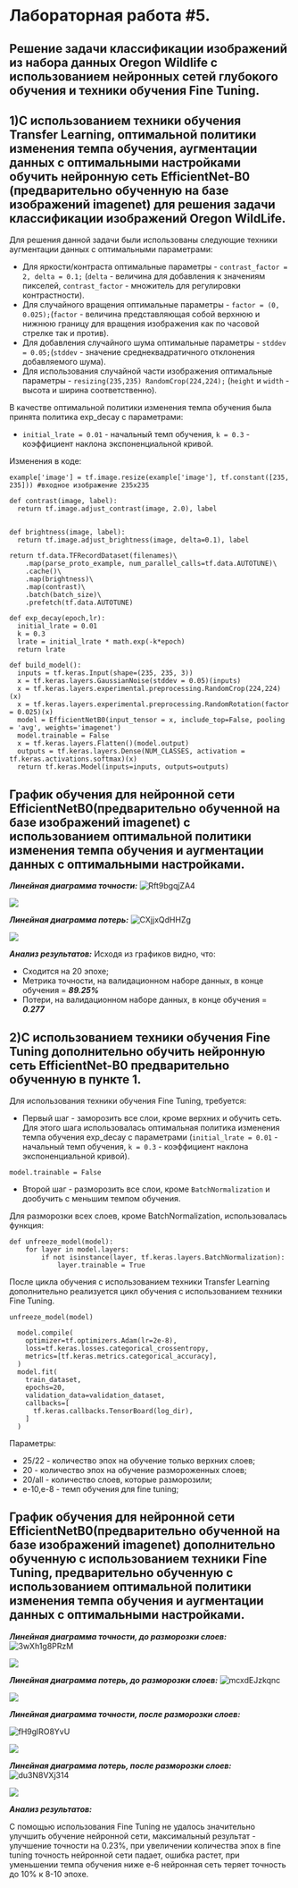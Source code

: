 Лабораторная работа #5.
===
Решение задачи классификации изображений из набора данных Oregon Wildlife с использованием нейронных сетей глубокого обучения и техники обучения Fine Tuning.
---

1)С использованием техники обучения Transfer Learning, оптимальной политики изменения темпа обучения, аугментации данных с оптимальными настройками обучить нейронную сеть EfficientNet-B0 (предварительно обученную на базе изображений imagenet) для решения задачи классификации изображений Oregon WildLife.
---

Для решения данной задачи были использованы следующие техники аугментации данных с оптимальными параметрами: 
* Для яркости/контраста оптимальные параметры - `contrast_factor = 2, delta = 0.1;` (`delta` - величина для добавления к значениям пикселей, `contrast_factor` - множитель для регулировки контрастности).
* Для случайного вращения оптимальные параметры - `factor = (0, 0.025);`(`factor` - величина представляющая собой верхнюю и нижнюю границу для вращения изображения как по часовой стрелке так и против).
* Для добавления случайного шума оптимальные параметры - `stddev = 0.05;`(`stddev` - значение среднеквадратичного отклонения добавляемого шума).
* Для использования случайной части изображения оптимальные параметры - `resizing(235,235) RandomCrop(224,224);` (`height` и `width` - высота и ширина соответственно).

В качестве оптимальной политики изменения темпа обучения была принята политика exp_decay с параметрами:
* `initial_lrate = 0.01` - начальный темп обучения, `k = 0.3` - коэффициент наклона экспоненциальной кривой.

Изменения в коде:
```
example['image'] = tf.image.resize(example['image'], tf.constant([235, 235])) #входное изображение 235х235
```
```
def contrast(image, label):
  return tf.image.adjust_contrast(image, 2.0), label


def brightness(image, label):
  return tf.image.adjust_brightness(image, delta=0.1), label
  
return tf.data.TFRecordDataset(filenames)\
    .map(parse_proto_example, num_parallel_calls=tf.data.AUTOTUNE)\
    .cache()\
    .map(brightness)\
    .map(contrast)\
    .batch(batch_size)\
    .prefetch(tf.data.AUTOTUNE)
```
```
def exp_decay(epoch,lr):
  initial_lrate = 0.01
  k = 0.3
  lrate = initial_lrate * math.exp(-k*epoch)
  return lrate
```

```
def build_model():
  inputs = tf.keras.Input(shape=(235, 235, 3))
  x = tf.keras.layers.GaussianNoise(stddev = 0.05)(inputs)
  x = tf.keras.layers.experimental.preprocessing.RandomCrop(224,224)(x)
  x = tf.keras.layers.experimental.preprocessing.RandomRotation(factor = 0.025)(x)
  model = EfficientNetB0(input_tensor = x, include_top=False, pooling = 'avg', weights='imagenet')
  model.trainable = False
  x = tf.keras.layers.Flatten()(model.output)
  outputs = tf.keras.layers.Dense(NUM_CLASSES, activation = tf.keras.activations.softmax)(x)
  return tf.keras.Model(inputs=inputs, outputs=outputs)
```

График обучения для нейронной сети EfficientNetB0(предварительно обученной на базе изображений imagenet) с использованием оптимальной политики изменения темпа обучения и аугментации данных с оптимальными настройками.
---

***Линейная диаграмма точности:***
![Rft9bgqjZA4](https://user-images.githubusercontent.com/58634989/113641622-b0bea400-9686-11eb-8020-0075656e5f5d.jpg)

<img src="./epoch_categorical_accuracy_all_in_one.svg">

***Линейная диаграмма потерь:*** 
 ![CXjjxQdHHZg](https://user-images.githubusercontent.com/58634989/113641638-ba480c00-9686-11eb-8a33-84a824183e5d.jpg)

 
 <img src="./epoch_loss_all_in_one.svg">
 
***Анализ результатов:*** 
Исходя из графиков видно, что:
* Сходится на 20 эпохе;
* Метрика точности, на валидационном наборе данных, в конце обучения = ***89.25%***
* Потери, на валидационном наборе данных, в конце обучения = ***0.277***

2)С использованием техники обучения Fine Tuning дополнительно обучить нейронную сеть EfficientNet-B0 предварительно обученную в пункте 1.
---

Для использования техники обучения Fine Tuning, требуется:
* Первый шаг - заморозить все слои, кроме верхних и обучить сеть. Для этого шага использовалась оптимальная политика изменения темпа обучения exp_decay с параметрами (`initial_lrate = 0.01` - начальный темп обучения, `k = 0.3` - коэффициент наклона экспоненциальной кривой).

```
model.trainable = False
```
* Второй шаг - разморозить все слои, кроме `BatchNormalization` и дообучить с меньшим темпом обучения.

Для разморозки всех слоев, кроме BatchNormalization, использовалась функция:
```
def unfreeze_model(model):
    for layer in model.layers:
        if not isinstance(layer, tf.keras.layers.BatchNormalization):
            layer.trainable = True
```

После цикла обучения с использованием техники Transfer Learning дополнительно реализуется цикл обучения с использованием техники Fine Tuning.
```
unfreeze_model(model)
     
  model.compile(
    optimizer=tf.optimizers.Adam(lr=2e-8),
    loss=tf.keras.losses.categorical_crossentropy,
    metrics=[tf.keras.metrics.categorical_accuracy],
  )
  model.fit(
    train_dataset,
    epochs=20,
    validation_data=validation_dataset,
    callbacks=[
      tf.keras.callbacks.TensorBoard(log_dir),
    ]
  )
```
Параметры:
* 25/22 - количество эпох на обучение только верхних слоев;
* 20 - количество эпох на обучение размороженных слоев;
* 20/all - количество слоев, которые разморозили;
* e-10,e-8 - темп обучения для fine tuning;


График обучения для нейронной сети EfficientNetB0(предварительно обученной на базе изображений imagenet) дополнительно обученную с использованием техники Fine Tuning, предварительно обученную с использованием оптимальной политики изменения темпа обучения и аугментации данных с оптимальными настройками.
---
***Линейная диаграмма точности, до разморозки слоев:***
![3wXh1g8PRzM](https://user-images.githubusercontent.com/58634989/113647265-2e88ac80-9693-11eb-9748-a4f628f2b042.jpg)



<img src="./epoch_categorical_accuracy_before_unfreeze.svg">

***Линейная диаграмма потерь, до разморозки слоев:*** 
![mcxdEJzkqnc](https://user-images.githubusercontent.com/58634989/113647277-33e5f700-9693-11eb-8384-d274076de878.jpg)



 
 <img src="./epoch_loss_before_unfreeze.svg">
 
 ***Линейная диаграмма точности, после разморозки слоев:***

![fH9glRO8YvU](https://user-images.githubusercontent.com/58634989/113647319-4ceea800-9693-11eb-9b60-c69bffdafb23.jpg)



<img src="./epoch_categorical_accuracy_unfreeze.svg">

***Линейная диаграмма потерь, после разморозки слоев:*** 
![du3N8VXj314](https://user-images.githubusercontent.com/58634989/113647329-537d1f80-9693-11eb-9b26-58d0337b9325.jpg)


<img src="./epoch_loss_unfreeze.svg">

***Анализ результатов:*** 

С помощью использования Fine Tuning не удалось значительно улучшить обучение нейронной сети, максимальный результат - улучшение точности на 0.23%, при увеличении количества эпох в fine tuning точность нейронной сети падает, ошибка растет, при уменьшении темпа обучения ниже e-6 нейронная сеть теряет точность до 10% к 8-10 эпохе.











